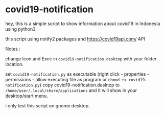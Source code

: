 # covid19-notification
hey, this is a simple script to show information about covid19 in Indonesia using python3.

this script using notify2 packages and https://covid19api.com/ API



Notes : 

change Icon and Exec in ```covid19-notification.desktop``` with your folder location.

set ```covid19-notification.py``` as executable (right click - properties - permissions - allow executing file as program or ```chmod +x covid19-notification.py```)
copy covid19-notification.desktop to ```/home/user/.local/share/applications``` and it will show in your desktop/start menu.

i only test this script on gnome desktop.
